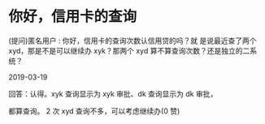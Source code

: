# 你好，信用卡的查询

(提问)匿名用户 : 你好，信用卡的查询次数认信用贷的吗？就 是说最近查了两个 xyd，那是不是可以继续办 xyk？那两个 xyd 算不算查询次数？还是独立的二系统？

2019-03-19

回答：认得。xyk 查询显示为 xyk 审批、dk 查询显示为 dk 审批，

都算查询。 2 次 xyd 查询不多，可以考虑继续办(0 赞)